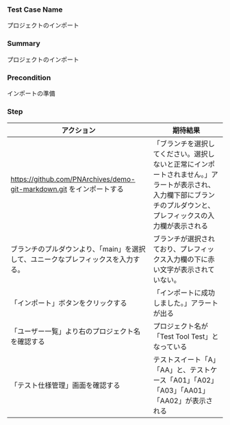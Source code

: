 ### Test Case Name
プロジェクトのインポート

### Summary
プロジェクトのインポート

### Precondition
インポートの準備

### Step
| アクション      | 期待結果            |
|------------|-----------------|
| https://github.com/PNArchives/demo-git-markdown.git をインポートする | 「ブランチを選択してください。選択しないと正常にインポートされません。」アラートが表示され、入力欄下部にブランチのプルダウンと、プレフィックスの入力欄が表示される |
| ブランチのプルダウンより、「main」を選択して、ユニークなプレフィックスを入力する。 | ブランチが選択されており、プレフィックス入力欄の下に赤い文字が表示されていない。 |
| 「インポート」ボタンをクリックする | 「インポートに成功しました。」アラートが出る |
| 「ユーザー一覧」より右のプロジェクト名を確認する | プロジェクト名が「Test Tool Test」となっている |
| 「テスト仕様管理」画面を確認する | テストスイート「A」「AA」と、テストケース「A01」「A02」「A03」「AA01」「AA02」が表示される |
